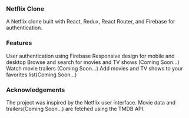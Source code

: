 ### Netflix Clone

A Netflix clone built with React, Redux, React Router, and Firebase for authentication.

### Features

User authentication using Firebase
Responsive design for mobile and desktop
Browse and search for movies and TV shows (Coming Soon...)
Watch movie trailers (Coming Soon...)
Add movies and TV shows to your favorites list(Coming Soon...)



### Acknowledgements
The project was inspired by the Netflix user interface.
Movie data and trailers(Coming Soon...) are fetched using the TMDB API.